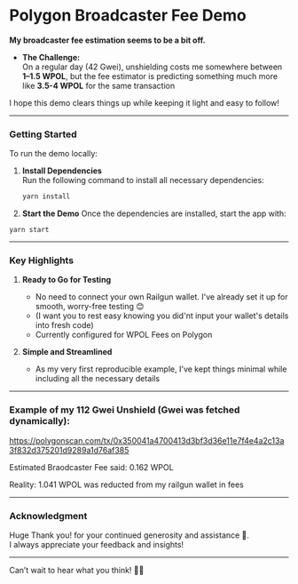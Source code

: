# Polygon Broadcaster Fee Demo

**My broadcaster fee estimation seems to be a bit off.**  

- **The Challenge:**  
  On a regular day (42 Gwei), unshielding costs me somewhere between **1–1.5 WPOL**, but the fee estimator is predicting something much more like **3.5-4 WPOL** for the same transaction

I hope this demo clears things up while keeping it light and easy to follow!

---

### Getting Started

To run the demo locally:

1. **Install Dependencies**  
   Run the following command to install all necessary dependencies:
   ```bash
   yarn install

2. **Start the Demo**
Once the dependencies are installed, start the app with:
```
yarn start
```
---

### Key Highlights  

1. **Ready to Go for Testing**  
   - No need to connect your own Railgun wallet. I've already set it up for smooth, worry-free testing 😊  
   - (I want you to rest easy knowing you did'nt input your wallet's details into fresh code)  
   - Currently configured for WPOL Fees on Polygon

2. **Simple and Streamlined**  
   - As my very first reproducible example, I've kept things minimal while including all the necessary details  

---
### Example of my 112 Gwei Unshield (Gwei was fetched dynamically):
https://polygonscan.com/tx/0x350041a4700413d3bf3d36e11e7f4e4a2c13a3f832d375201d9289a1d76af385

Estimated Braodcaster Fee said: 0.162 WPOL

Reality: 1.041 WPOL was reducted from my railgun wallet in fees

---
### Acknowledgment 

Huge Thank you! for your continued generosity and assistance 🙌.  
I always appreciate your feedback and insights!

---

Can’t wait to hear what you think!  🕺🏻
